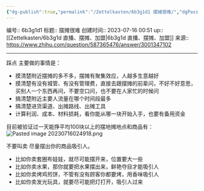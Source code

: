 ```yaml
---
{"dg-publish":true,"permalink":"/Zettelkasten/6b3g1d1 摆摊很难/","dgPassFrontmatter":true}
---
```


编号:: 6b3g1d1
标题:: 摆摊很难
创建时间:: 2023-07-16 00:51
up:: [[Zettelkasten/6b3g1d 直播、摆摊、加盟\|6b3g1d 直播、摆摊、加盟]]
来源:: https://www.zhihu.com/question/587365476/answer/3001347102

---
踩点
主要做的事情是：
- 摸清楚附近摆摊的多不多，摆摊有聚集效应，人越多生意越好
- 摸清楚有没有城管、有没有管理费，直接去跟摆摊的前辈问，不好不好意思，买别人一个东西再问，不要空口问，也不要在人家忙的时候问
- 搞清楚附近主要人流量在哪个时间段最多
- 搞清楚进货渠道、出摊路线、出摊工具
- 计算利润、成本、材料损耗，看你能从哪一块开始入手，也要有备用资金

目前被验证过一天能挣平均100块以上的摆地摊地点和商品有：
![Pasted image 20230716024918.png](/img/user/attachment/Pasted%20image%2020230716024918.png)

不要叫卖
尽量摆出你的商品吸引人。
- 比如你卖套圈布娃娃，就尽可能摆开来，位置要大一些
- 比如你卖水果，那你就要把水果摆出来，鲜艳夺目才能吸引人
- 比如你卖烤鸡煎饼，不管有没有顾客你都要烤，用香味吸引人
- 比如你卖发光玩具，就要尽可能把灯打开，吸引人过来
